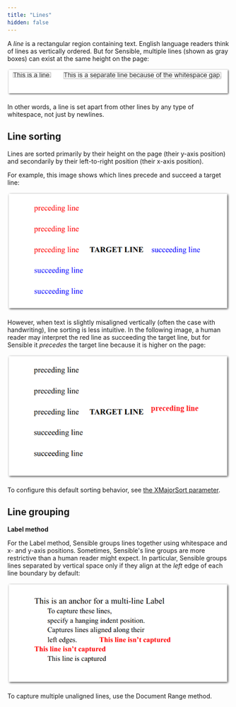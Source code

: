 ```yaml
---
title: "Lines"
hidden: false
---
```




A *line* is a rectangular region containing text.  English language readers think of lines as vertically ordered. But for Sensible, multiple lines  (shown as gray boxes) can exist at the same height on the page:

![Click to enlarge](https://raw.githubusercontent.com/sensible-hq/sensible-docs/main/readme-sync/assets/v0/images/final/line_concept.png)

 In other words, a line is set apart from other lines by any type of whitespace,  not just by newlines.


Line sorting
----

Lines are sorted primarily by their height on the page (their y-axis position) and secondarily by their left-to-right position (their x-axis position).

For example, this image shows which lines precede and succeed a target line:

![Click to enlarge](https://raw.githubusercontent.com/sensible-hq/sensible-docs/main/readme-sync/assets/v0/images/final/line_sort_example_1.png)

However, when text is slightly misaligned vertically (often the case with handwriting), line sorting is less intuitive. In the following image, a human reader may interpret the red line as succeeding the target line, but for Sensible it *precedes* the target line because it is higher on the page:

![Click to enlarge](https://raw.githubusercontent.com/sensible-hq/sensible-docs/main/readme-sync/assets/v0/images/final/line_sort_example_2.png)

To configure this default sorting behavior, see [the XMajorSort parameter](doc:method).

Line grouping
---

**Label method**

For the Label method, Sensible groups lines together using whitespace and x- and y-axis positions. Sometimes, Sensible's line groups are more restrictive than a human reader might expect. In particular, Sensible groups lines separated by vertical space only if they align at the *left* edge of each line boundary by default:

![Click to enlarge](https://raw.githubusercontent.com/sensible-hq/sensible-docs/main/readme-sync/assets/v0/images/final/line_grouping_example.png)

To capture multiple unaligned lines, use the Document Range method.
